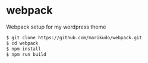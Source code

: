 # webpack
Webpack setup for my wordpress theme

```bash
$ git clone https://github.com/marikudo/webpack.git
$ cd webpack
$ npm install
$ npm run build
```
